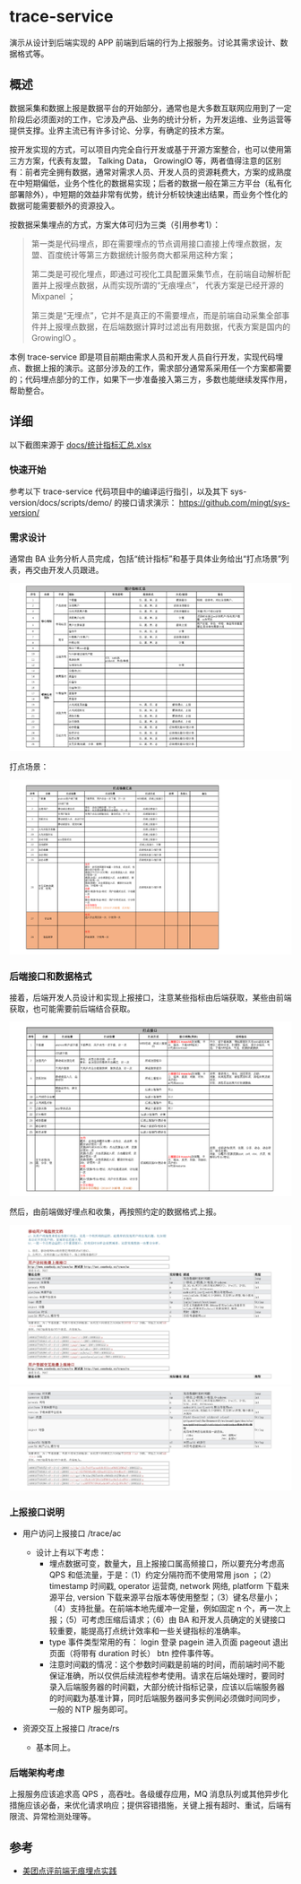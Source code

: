 # trace-service
演示从设计到后端实现的 APP 前端到后端的行为上报服务。讨论其需求设计、数据格式等。

## 概述

数据采集和数据上报是数据平台的开始部分，通常也是大多数互联网应用到了一定阶段后必须面对的工作，它涉及产品、业务的统计分析，为开发运维、业务运营等提供支撑。业界主流已有许多讨论、分享，有确定的技术方案。

按开发实现的方式，可以项目内完全自行开发或基于开源方案整合，也可以使用第三方方案，代表有友盟， Talking Data， GrowingIO 等，两者值得注意的区别有：前者完全拥有数据，通常对需求人员、开发人员的资源耗费大，方案的成熟度在中短期偏低，业务个性化的数据易实现；后者的数据一般在第三方平台（私有化部署除外），中短期的效益非常有优势，统计分析较快速出结果，而业务个性化的数据可能需要额外的资源投入。

按数据采集埋点的方式，方案大体可归为三类（引用参考1）：

> 第一类是代码埋点，即在需要埋点的节点调用接口直接上传埋点数据，友盟、百度统计等第三方数据统计服务商大都采用这种方案；
>
> 第二类是可视化埋点，即通过可视化工具配置采集节点，在前端自动解析配置并上报埋点数据，从而实现所谓的“无痕埋点”， 代表方案是已经开源的 Mixpanel ；
>
> 第三类是“无埋点”，它并不是真正的不需要埋点，而是前端自动采集全部事件并上报埋点数据，在后端数据计算时过滤出有用数据，代表方案是国内的 GrowingIO 。

本例 trace-service 即是项目前期由需求人员和开发人员自行开发，实现代码埋点、数据上报的演示。这部分涉及的工作，需求部分通常系采用任一个方案都需要的；代码埋点部分的工作，如果下一步准备接入第三方，多数也能继续发挥作用，帮助整合。

## 详细

以下截图来源于 [docs/统计指标汇总.xlsx](docs/统计指标汇总.xlsx)

### 快速开始

参考以下 trace-service 代码项目中的编译运行指引，以及其下 sys-version/docs/scripts/demo/ 的接口请求演示：
https://github.com/mingt/sys-version/

### 需求设计

通常由 BA 业务分析人员完成，包括“统计指标”和基于具体业务给出“打点场景”列表，再交由开发人员跟进。

![sheet1](docs/sheet1.png "统计指标")

打点场景：

![sheet2](docs/sheet2.png "打点场景")

### 后端接口和数据格式

接着，后端开发人员设计和实现上报接口，注意某些指标由后端获取，某些由前端获取，也可能需要前后端结合获取。

![sheet4](docs/sheet4.png "打点接口")

然后，由前端做好埋点和收集，再按照约定的数据格式上报。

![sheet5-1](docs/sheet5-1.png "用户访问上报接口")
![sheet5-2](docs/sheet5-2.png "资源交互上报接口")

### 上报接口说明

* 用户访问上报接口 /trace/ac
    - 设计上有以下考虑：
        + 埋点数据可变，数量大，且上报接口属高频接口，所以要充分考虑高 QPS 和低流量，于是：（1）约定分隔符而不使用常用 json ；（2） timestamp 时间戳, operator 运营商, network 网络, platform 下载来源平台, version 下载来源平台版本等使用整型；（3）键名尽量小；（4）支持批量。在前端本地先缓冲一定量，例如固定 n 个，再一次上报；（5）可考虑压缩后请求；（6）由 BA 和开发人员确定的关键接口较重要，能提高打点统计效率和一些关键指标的准确率。
        + type 事件类型常用的有：  login 登录 pagein 进入页面 pageout 退出页面（将带有 duration 时长） btn 控件事件等。
        + 注意时间戳的情况：这个参数时间戳是前端的时间，而前端时间不能保证准确，所以仅供后续流程参考使用。请求在后端处理时，要同时录入后端服务器的时间戳，大部分统计指标记录，应该以后端服务器的时间戳为基准计算，同时后端服务器间多实例间必须做时间同步，一般的 NTP 服务即可。

* 资源交互上报接口 /trace/rs
    - 基本同上。

### 后端架构考虑

上报服务应该追求高 QPS ，高吞吐。各级缓存应用，MQ 消息队列或其他异步化措施应该必备，来优化请求响应；提供容错措施，关键上报有超时、重试，后端有限流、异常检测处理等。

## 参考

* [美团点评前端无痕埋点实践](https://tech.meituan.com/2017/03/02/mt-mobile-analytics-practice.html)
